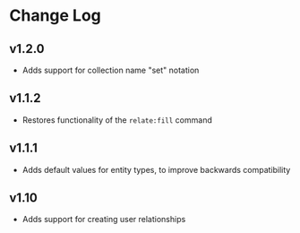 # Change Log

## v1.2.0

- Adds support for collection name "set" notation

## v1.1.2

- Restores functionality of the `relate:fill` command

## v1.1.1

- Adds default values for entity types, to improve backwards compatibility

## v1.10

- Adds support for creating user relationships